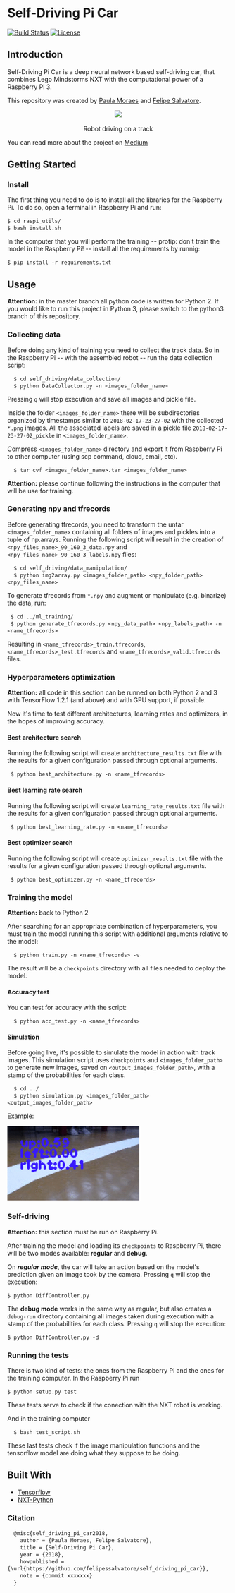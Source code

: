 # Self-Driving Pi Car 

[![Build Status](https://travis-ci.org/felipessalvatore/self_driving_pi_car.svg?branch=python3)](https://travis-ci.org/felipessalvatore/self_driving_pi_car)
[![License](https://img.shields.io/github/license/mashape/apistatus.svg?maxAge=2592000)](https://github.com/felipessalvatore/self_driving_pi_car/blob/master/LICENSE)

## Introduction

Self-Driving Pi Car is a deep neural network based self-driving car, that combines Lego Mindstorms NXT with the computational power of a Raspberry Pi 3.

This repository was created by [Paula Moraes](https://github.com/paulaksm) and [Felipe Salvatore](https://github.com/felipessalvatore).

<p align = 'center'>
<img src = 'images/track.png' height = '270px'>
</p>
<p align = 'center'>
Robot driving on a track
</p>

You can read more about the project on [Medium](https://medium.com/@project_m/self-drives-me-crazy-from-0-to-self-driving-car-in-150-hours-bf4f68d50d8a)

## Getting Started

### Install

The first thing you need to do is to install all the libraries for the Raspberry Pi. To do so, open a terminal in Raspberry Pi and run:

```
$ cd raspi_utils/
$ bash install.sh
```

In the computer that you will perform the training -- protip: don't train the model in the Raspberry Pi! -- install all the requirements by runnig:

```
$ pip install -r requirements.txt
```

## Usage

**Attention:**
in the master branch all python code is written for Python 2. If you would like to run this project in Python 3, please switch to the python3 branch of this repository.


### Collecting data

Before doing any kind of training you need to collect the track data. So in the Raspberry Pi -- with the assembled robot -- run the data collection script:
```
  $ cd self_driving/data_collection/ 
  $ python DataCollector.py -n <images_folder_name>
```

Pressing `q` will stop execution and save all images and pickle file.

Inside the folder `<images_folder_name>` there will be subdirectories organized by timestamps similar to `2018-02-17-23-27-02` with the collected `*.png` images. All the associated labels are saved in a pickle file `2018-02-17-23-27-02_pickle` in `<images_folder_name>`.

Compress `<images_folder_name>` directory and export it from Raspberry Pi to other computer (using scp command, cloud, email, etc).
```
  $ tar cvf <images_folder_name>.tar <images_folder_name>
```


**Attention:**
please continue following the instructions in the computer that will be use for training.


### Generating npy and tfrecords

Before generating tfrecords, you need to transform the untar `<images_folder_name>` containing all folders of images and pickles into a tuple of np.arrays. Running the following script will result in the creation of `<npy_files_name>_90_160_3_data.npy` and `<npy_files_name>_90_160_3_labels.npy` files:
```
  $ cd self_driving/data_manipulation/
  $ python img2array.py <images_folder_path> <npy_folder_path> <npy_files_name>
```

To generate tfrecords from `*.npy` and augment or manipulate (e.g. binarize) the data, run:
 ```
  $ cd ../ml_training/ 
  $ python generate_tfrecords.py <npy_data_path> <npy_labels_path> -n <name_tfrecords> 
```

Resulting in `<name_tfrecords>_train.tfrecords`, `<name_tfrecords>_test.tfrecords` and `<name_tfrecords>_valid.tfrecords` files.



### Hyperparameters optimization

**Attention:**
all code in this section can be runned on both Python 2 and 3 with TensorFlow 1.2.1 (and above) and with GPU support, if possible.

Now it's time to test different architectures, learning rates and optimizers, in the hopes of improving accuracy. 


#### Best architecture search

Running the following script will create `architecture_results.txt` file with the results for a given configuration passed through optional arguments.
 ```
  $ python best_architecture.py -n <name_tfrecords>
```


#### Best learning rate search

Running the following script will create `learning_rate_results.txt` file with the results for a given configuration passed through optional arguments.
 ```
  $ python best_learning_rate.py -n <name_tfrecords>
```


#### Best optimizer search

Running the following script will create `optimizer_results.txt` file with the results for a given configuration passed through optional arguments.
 ```
  $ python best_optimizer.py -n <name_tfrecords>
```


### Training the model 

**Attention:**
back to Python 2

After searching for an appropriate combination of hyperparameters, you must train the model running this script with additional arguments relative to the model:

```
  $ python train.py -n <name_tfrecords> -v
```

The result will be a `checkpoints` directory with all files needed to deploy the model.


#### Accuracy test

You can test for accuracy with the script:

```
  $ python acc_test.py -n <name_tfrecords>
```


#### Simulation

Before going live, it's possible to simulate the model in action with track images. This simulation script uses `checkpoints` and `<images_folder_path>` to generate new images, saved on `<output_images_folder_path>`, with a stamp of the probabilities for each class.

```
  $ cd ../
  $ python simulation.py <images_folder_path> <output_images_folder_path>
```

Example:
<p align = 'left'>
<img src = 'images/run_readme.gif'>
</p>


### Self-driving 

**Attention:**
this section must be run on Raspberry Pi.

After training the model and loading its `checkpoints` to Raspberry Pi, there will be two modes available: **regular** and **debug**. 

On ___regular mode___, the car will take an action based on the model's prediction given an image took by the camera. Pressing `q` will stop the execution:

```
$ python DiffController.py 
```

The __debug mode__ works in the same way as regular, but also creates a `debug-run` directory containing all images taken during execution with a stamp of the probabilities for each class. Pressing `q` will stop the execution:

```
$ python DiffController.py -d
```



### Running the tests

There is two kind of tests: the ones from the Raspberry Pi and the ones for the training computer.
In the Raspberry Pi run

```
$ python setup.py test 
```
These tests serve to check if the conection with the NXT robot is working.

And in the training computer
```
  $ bash test_script.sh 
```
These last tests check if the image manipulation functions and the tensorflow model are doing what they suppose to be doing.



## Built With

* [Tensorflow](https://www.tensorflow.org/)
* [NXT-Python](https://github.com/Eelviny/nxt-python)


### Citation
```
  @misc{self_driving_pi_car2018,
    author = {Paula Moraes, Felipe Salvatore},
    title = {Self-Driving Pi Car},
    year = {2018},
    howpublished = {\url{https://github.com/felipessalvatore/self_driving_pi_car}},
    note = {commit xxxxxxx}
  }
```
